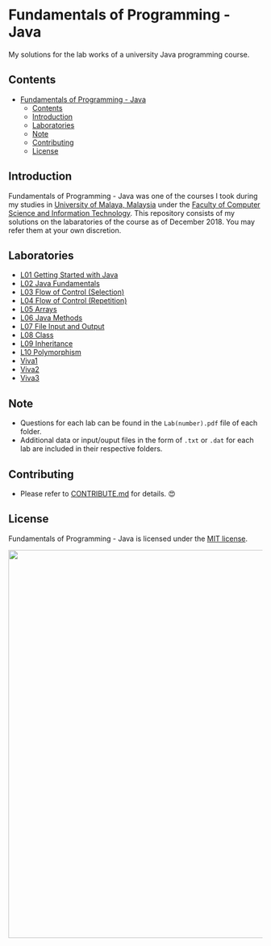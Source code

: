 # Fundamentals of Programming - Java
My solutions for the lab works of a university Java programming course.

## Contents
- [Fundamentals of Programming - Java](#fundamentals-of-programming---java)
  - [Contents](#contents)
  - [Introduction](#introduction)
  - [Laboratories](#laboratories)
  - [Note](#note)
  - [Contributing](#contributing)
  - [License](#license)

## Introduction
Fundamentals of Programming - Java was one of the courses I took during my studies in [University of Malaya, Malaysia][1] under the [Faculty of Computer Science and Information Technology][2]. This repository consists of my solutions on the labaratories of the course as of December 2018. You may refer them at your own discretion.

## Laboratories
- [L01 Getting Started with Java](./L01)
- [L02 Java Fundamentals](./L02)
- [L03 Flow of Control (Selection)](./L03)
- [L04 Flow of Control (Repetition)](./L04)
- [L05 Arrays](./L05)
- [L06 Java Methods](./L06)
- [L07 File Input and Output](./L07)
- [L08 Class](./L08)
- [L09 Inheritance](./L09)
- [L10 Polymorphism](./L10)
- [Viva1](./Viva1)
- [Viva2](./Viva2)
- [Viva3](./Viva3)

## Note
- Questions for each lab can be found in the `Lab(number).pdf` file of each folder.
- Additional data or input/ouput files in the form of `.txt` or `.dat` for each lab are included in their respective folders.

## Contributing
- Please refer to [CONTRIBUTE.md](./CONTRIBUTE.md) for details. :heart_eyes:

## License
Fundamentals of Programming - Java is licensed under the [MIT license](./LICENSE).

<p align="center">
  <img width="768" height="768" src="https://diylogodesigns.com/wp-content/uploads/2017/07/java-logo-vector-768x768.png">
</p>

[1]: https://www.um.edu.my/
[2]: http://www.fsktm.um.edu.my/